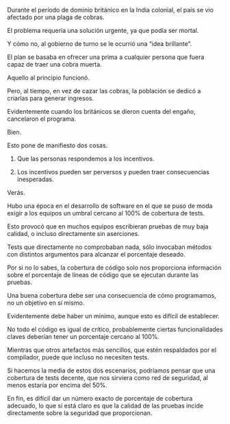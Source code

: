 Durante el período de dominio británico en la India colonial, el país se vio afectado por una plaga de cobras.

El problema requería una solución urgente, ya que podía ser mortal.

Y cómo no, al gobierno de turno se le ocurrió una “idea brillante”.

El plan se basaba en ofrecer una prima a cualquier persona que fuera capaz de traer una cobra muerta.

Aquello al principio funcionó.

Pero, al tiempo, en vez de cazar las cobras, la población se dedicó a criarlas para generar ingresos.

Evidentemente cuando los británicos se dieron cuenta del engaño, cancelaron el programa.

Bien.

Esto pone de manifiesto dos cosas.

1. Que las personas respondemos a los incentivos.

2. Los incentivos pueden ser perversos y pueden traer consecuencias inesperadas.

Verás.

Hubo una época en el desarrollo de software en el que se puso de moda exigir a los equipos un umbral cercano al 100% de cobertura de tests.

Esto provocó que en muchos equipos escribieran pruebas de muy baja calidad, o incluso directamente sin aserciones.

Tests que directamente no comprobaban nada, sólo invocaban métodos con distintos argumentos para alcanzar el porcentaje deseado.

Por si no lo sabes, la cobertura de código solo nos proporciona información sobre el porcentaje de líneas de código que se ejecutan durante las pruebas.

Una buena cobertura debe ser una consecuencia de cómo programamos, no un objetivo en sí mismo.

Evidentemente debe haber un mínimo, aunque esto es difícil de establecer.

No todo el código es igual de crítico, probablemente ciertas funcionalidades claves deberían tener un porcentaje cercano al 100%.

Mientras que otros artefactos más sencillos, que estén respaldados por el compilador, puede que incluso no necesiten tests.

Si hacemos la media de estos dos escenarios, podríamos pensar que una cobertura de tests decente, que nos sirviera como red de seguridad, al menos estaría por encima del 50%.

En fin, es difícil dar un número exacto de porcentaje de cobertura adecuado, lo que sí está claro es que la calidad de las pruebas incide directamente sobre la seguridad que proporcionan.
